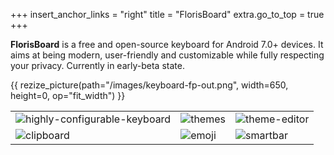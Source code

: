 +++
insert_anchor_links = "right"
title = "FlorisBoard"
extra.go_to_top = true
+++

**FlorisBoard** is a free and open-source keyboard for Android 7.0+
devices. It aims at being modern, user-friendly and customizable while
fully respecting your privacy. Currently in early-beta state.

{{ rezize_picture(path="/images/keyboard-fp-out.png", width=650, height=0, op="fit_width") }}

<!--![featureGraphic](/images/keyboard-fp-out.png)-->

| | | | 
|--------|--------|--------|
| ![highly-configurable-keyboard](/images/highly-configurable-keyboard.png) | ![themes](/images/themes.png) | ![theme-editor](/images/theme-editor.png) |
| ![clipboard](/images/clipboard.png) | ![emoji](/images/emoji.png) | ![smartbar](/images/smartbar.png) |



[feature_graphic]: https://github.com/user-attachments/assets/b4468491-5d7e-4478-98cf-7b893463a9e4
